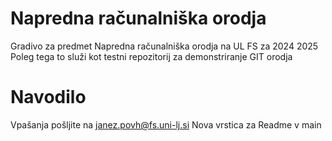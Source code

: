 # Napredna računalniška orodja 
Gradivo za predmet Napredna računalniška orodja na UL FS za 2024 2025
Poleg tega to služi kot testni repozitorij za demonstriranje GIT orodja

# Navodilo
Vpašanja pošljite na janez.povh@fs.uni-lj.si
Nova vrstica za Readme v main
